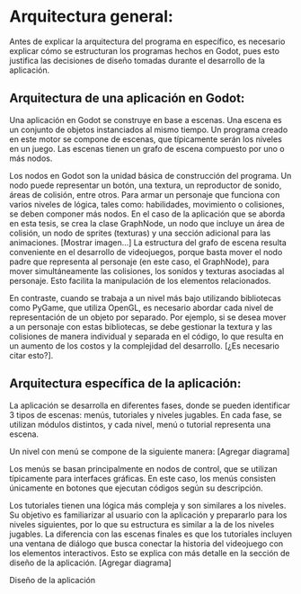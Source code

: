 

# Arquitectura general:

Antes de explicar la arquitectura del programa en específico, es necesario explicar cómo se estructuran los programas hechos en Godot, pues esto justifica las decisiones de diseño tomadas durante el desarrollo de la aplicación.

## Arquitectura de una aplicación en Godot:

Una aplicación en Godot se construye en base a escenas. Una escena es un conjunto de objetos instanciados al mismo tiempo. Un programa creado en este motor se compone de escenas, que típicamente serán los niveles en un juego. Las escenas tienen un grafo de escena compuesto por uno o más nodos.

Los nodos en Godot son la unidad básica de construcción del programa. Un nodo puede representar un botón, una textura, un reproductor de sonido, áreas de colisión, entre otros. Para armar un personaje que funciona con varios niveles de lógica, tales como: habilidades, movimiento o colisiones, se deben componer más nodos.
En el caso de la aplicación que se aborda en esta tesis, se crea la clase GraphNode, un nodo que incluye un área de colisión, un nodo de sprites (texturas) y una sección adicional para las animaciones. [Mostrar imagen...] 
La estructura del grafo de escena resulta conveniente en el desarrollo de videojuegos, porque basta mover el nodo padre que representa al personaje (en este caso, el GraphNode), para mover simultáneamente las colisiones, los sonidos y texturas asociadas al personaje. Esto facilita la manipulación de los elementos relacionados.

En contraste, cuando se trabaja a un nivel más bajo utilizando bibliotecas como PyGame, que utiliza OpenGL, es necesario abordar cada nivel de representación de un objeto por separado. Por ejemplo, si se desea mover a un personaje con estas bibliotecas, se debe gestionar la textura y las colisiones de manera individual y separada en el código, lo que resulta en un aumento de los costos y la complejidad del desarrollo. [¿Es necesario citar esto?].


## Arquitectura específica de la aplicación:

La aplicación se desarrolla en diferentes fases, donde se pueden identificar 3 tipos de escenas: menús, tutoriales y niveles jugables. En cada fase, se utilizan módulos distintos, y cada nivel, menú o tutorial representa una escena.


Un nivel con menú se compone de la siguiente manera: [Agregar diagrama]

Los menús se basan principalmente en nodos de control, que se utilizan típicamente para interfaces gráficas. En este caso, los menús consisten únicamente en botones que ejecutan códigos según su descripción.

Los tutoriales tienen una lógica más compleja y son similares a los niveles. Su objetivo es familiarizar al usuario con la aplicación y prepararlo para los niveles siguientes, por lo que su estructura es similar a la de los niveles jugables. La diferencia con las escenas finales es que los tutoriales incluyen una ventana de diálogo que busca conectar la historia del videojuego con los elementos interactivos. Esto se explica con más detalle en la sección de diseño de la aplicación. [Agregar diagrama]


Diseño de la aplicación
